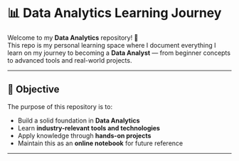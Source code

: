 # 📊 Data Analytics Learning Journey

Welcome to my **Data Analytics** repository! 🚀  
This repo is my personal learning space where I document everything I learn on my journey to becoming a **Data Analyst** — from beginner concepts to advanced tools and real-world projects.

---

## 🧠 Objective
The purpose of this repository is to:
- Build a solid foundation in **Data Analytics**
- Learn **industry-relevant tools and technologies**
- Apply knowledge through **hands-on projects**
- Maintain this as an **online notebook** for future reference

---